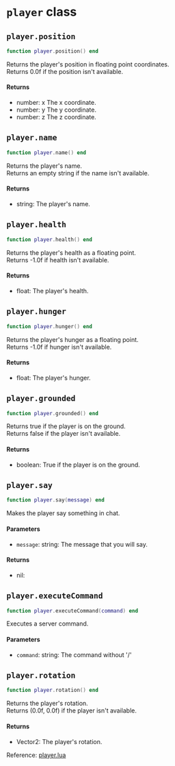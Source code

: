 # `player` class



## `player.position`
```lua
function player.position() end
```
Returns the player's position in floating point coordinates.  
Returns 0.0f if the position isn't available.

#### Returns
- number: x The x coordinate.
- number: y The y coordinate.
- number: z The z coordinate.

## `player.name`
```lua
function player.name() end
```
Returns the player's name.  
Returns an empty string if the name isn't available.

#### Returns
- string: The player's name.

## `player.health`
```lua
function player.health() end
```
Returns the player's health as a floating point.  
Returns -1.0f if health isn't available.

#### Returns
- float: The player's health.

## `player.hunger`
```lua
function player.hunger() end
```
Returns the player's hunger as a floating point.  
Returns -1.0f if hunger isn't available.

#### Returns
- float: The player's hunger.


## `player.grounded`
```lua
function player.grounded() end
```
Returns true if the player is on the ground.  
Returns false if the player isn't available.

#### Returns
- boolean: True if the player is on the ground.

## `player.say`
```lua
function player.say(message) end
```
Makes the player say something in chat.

#### Parameters
- `message`: string: The message that you will say.
#### Returns
- nil: 

## `player.executeCommand`
```lua
function player.executeCommand(command) end
```
Executes a server command.

#### Parameters
- `command`: string: The command without '/'

## `player.rotation`
```lua
function player.rotation() end
```
Returns the player's rotation.  
Returns (0.0f, 0.0f) if the player isn't available.

#### Returns
- Vector2: The player's rotation.

Reference: [player.lua](https://github.com/flarialmc/scripting-wiki/tree/main/autocomplete/game/player.lua)